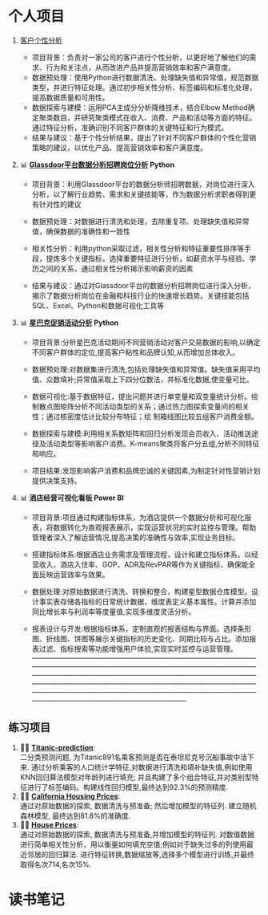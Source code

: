 # 个人项目

1. [客户个性分析](https://github.com/uteundilse/Data-Analyst-Practice/blob/main/Customer%20Personality%20Analysis.ipynb)
    - 项目背景：负责对一家公司的客户进行个性分析，以更好地了解他们的需求、行为和关注点，从而改进产品并提高营销效率和客户满意度。
    - 数据预处理：使用Python进行数据清洗、处理缺失值和异常值，规范数据类型，并进行特征处理。通过初步相关性分析、标签编码和标准化处理，提高数据质量和可用性。
    - 数据探索与建模：运用PCA主成分分析降维技术，结合Elbow Method确定聚类数目，并研究聚类模式在收入、消费、产品和活动等方面的特征。通过特征分析，准确识别不同客户群体的关键特征和行为模式。
    - 结果与建议：基于个性分析结果，提出了针对不同客户群体的个性化营销策略的建议，以优化产品、提高营销效率和客户满意度。


2. 📊 **[Glassdoor平台数据分析招聘岗位分析](https://github.com/uteundilse/Data-Analyst-Practice/blob/main/Data%20Analyst%20Jobs.ipynb) Python**
    
    - 项目背景：利用Glassdoor平台的数据分析师招聘数据，对岗位进行深入分析，以了解行业趋势、需求和关键技能等，作为数据分析求职者得到更有针对性的建议
    
    - 数据预处理：对数据进行清洗和处理，去除重复项、处理缺失值和异常值，确保数据的准确性和一致性
    
    - 相关性分析：利用python采取过滤，相关性分析和特征重要性排序等手段，提炼多个关键指标，选择重要特征进行分析，如薪资水平与经验、学历之间的关系，通过相关性分析揭示影响薪资的因素
    
    - 结果与建议：通过对Glassdoor平台的数据分析招聘岗位进行深入分析，揭示了数据分析岗位在金融和科技行业的快速增长趋势。关键技能包括SQL、Excel、Python和数据可视化工具等
    
3. 📊 **[星巴克促销活动分析](https://github.com/uteundilse/Data-Analyst-Practice/blob/main/Starbucks.ipynb) Python**

    - 项目背景:分析星巴克活动期间不同营销活动对客户交易数据的影响,以确定不同客户群体的定位,提高客户粘性和品牌认知,从而增加总体收入。

    - 数据预处理:对数据集进行清洗,包括处理缺失值和异常值。缺失值采用平均值、众数填补;异常值采取上下四分位数法，并标准化数据,使变量可比。

    - 数据可视化:基于数据特征，提出问题并进行单变量和双变量统计分析。绘制散点图矩阵分析不同活动类型的关系；通过热力图探索变量间的相关性；通过核密度估计比较分布特征；绘   制箱线图比较五组客户消费金额。

    - 数据探索与建模:利用相关系数矩阵和回归分析发现会员收入、活动推送途径及活动类型等影响客户消费。K-means聚类将客户分五组,分析不同特征和响应。

    - 项目结果:发现影响客户消费和品牌忠诚的关键因素,为制定针对性营销计划提供决策支持。

4. 📊 **酒店经营可视化看板 Power BI**

    - 项目背景:项目通过构建指标体系，为酒店提供一个数据分析和可视化报表，将数据转化为直观报表展示，实现运营状况的实时监控与管理。帮助管理者深入了解运营情况,提高决策的准确性与效率,实现业务目标。

    - 搭建指标体系:根据酒店业务需求及管理流程，设计和建立指标体系。以经营收入、酒店入住率、GOP、ADR及RevPAR等作为关键指标，确保能全面反映运营效率与效果。

    - 数据处理:对原始数据进行清洗、转换和整合，构建星型数据仓库模型。设计事实表存储各指标的日常统计数据，维度表定义基本属性。计算并添加同比增长率与利润率等度量值,实现多维度灵活分析。

    - 报表设计与开发:根据指标体系，定制直观的报表结构与界面。选择条形图、折线图、饼图等展示关键指标的历史变化、同期比较与占比。添加报表过滤、指标搜索等功能增强用户体验,实现实时监控与运营管理。
 ——————————————————————————————————————————————————————————————————————————————————————————————————————————————————————————————————————————————————————————————————————————————————————
 ## 练习项目
1.  👨‍💻 **[Titanic-prediction](https://github.com/uteundilse/Data-Analyst-Practice/blob/main/Titanic_prediction.ipynb)**:   
    二分类预测问题, 为Titanic891名乘客预测是否在泰坦尼克号沉船事故中活下来. 通过分析乘客的人口统计学特征,对数据进行清洗和填补缺失值,例如使用KNN回归算法模型对年龄列进行填充; 并且构建了多个组合特征,并对类别型特征进行了标签编码。构建线性回归模型,最终达到92.3%的预测精度.
2. 👨‍💻 **[California Housing Prices](https://github.com/uteundilse/Data-Analyst-Practice/blob/main/California%20Housing%20Prices.ipynb)**:   
    通过对原始数据的探索, 数据清洗与预准备; 然后增加模型的特征列. 建立随机森林模型, 最终达到81.8%的准确度.
3. 👨‍💻 **[House Prices](https://github.com/uteundilse/Data-Analyst-Practice/blob/main/house_prices.ipynb)**:   
    通过对原始数据的探索, 数据清洗与预准备,并增加模型的特征列. 对数值数据进行简单相关性分析，用以衡量如何填充空值;例如对于缺失过多的列使用最近邻居的回归算法. 进行特征转换,数据缩放等,选择多个模型进行训练,并最终取得名次714,名次15%.
 

# 读书笔记
